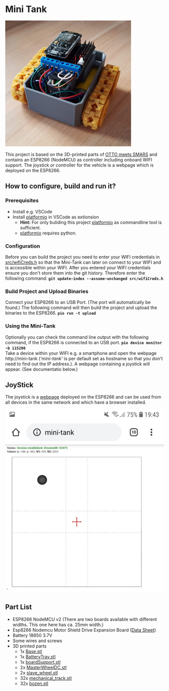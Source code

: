 # Mini Tank

<img src="pics/MiniTank1_small.png" width=400/>

This project is based on the 3D-printed parts of [OTTO meets SMARS](https://www.thingiverse.com/thing:2818362) and contains an ESP8266 (NodeMCU) as controller including onboard WIFI support. 
The joystick or controller for the vehicle is a webpage which is deployed on the ESP8266.

## How to configure, build and run it?

### Prerequisites
* Install e.g. VSCode
* Install [platformio](https://platformio.org/) in VSCode as extionsion
  * **Hint:** For only buliding this project [platformio](https://platformio.org/) as commandline tool is sufficient. 
  * [platformio](https://platformio.org/) requires python.
  
### Configuration
Before you can build the project you need to enter your WIFI credentials in [src/wifiCreds.h](src/wifiCreds.h) so that the Mini-Tank can later on connect to your WIFI and is accessible within your WIFI.
After you entered your WIFI credentials ensure you don't store them into the git history. Therefore enter the following command: 
**`git update-index --assume-unchanged src/wifiCreds.h`**

### Build Project and Upload Binaries
Connect your ESP8266 to an USB Port. (The port will automatically be found.) The following command will then build the project and upload the binaries to the ESP8266.
**`pio run -t upload`**

### Using the Mini-Tank
Optionally you can check the command line output with the following command, if the ESP8266 is connected to an USB port.
**`pio device monitor -b 115200`**
<br />
Take a device within your WIFI e.g. a smartphone and open the webpage http://mini-tank (*'mini-tank'* is per default set as hostname so that you don't need to find out the IP address.). A webpage containing a joystick will appear. (See documentatio below.) 



## JoyStick
The joystick is a [webpage](src/webpage/index.html) deployed on the ESP8266 and can be used from all devices in the same network and which have a browser installed. 

<img src="pics/JoyStick1.png" />


## Part List
* ESP8266 NodeMCU v2 (There are two boards available with different widths. This one here has ca. 25mm width.)
* Esp8266 Nodemcu Motor Shield Drive Expansion Board ([Data Sheet](user-mannual-for-esp-12e-motor-shield.pdf))
* Battery 18650 3.7V
* Some wires and screws
* 3D printed parts
  * 1x [Base.stl](3d-printer-parts/Base.stl)
  * 1x [BatteryTray.stl](3d-printer-parts/BatteryTray.stl)
  * 1x [boardSupport.stl](3d-printer-parts/boardSupport.stl)
  * 2x [MasterWheelDC.stl](3d-printer-parts/MasterWheelDC.stl)
  * 2x [slave_wheel.stl](3d-printer-parts/slave_wheel.stl)
  * 32x [mechanical_track.stl](3d-printer-parts/mechanical_track.stl)
  * 32x [bozen.stl](3d-printer-parts/bozen.stl)
